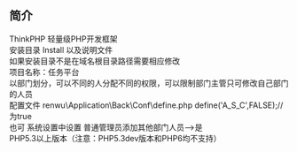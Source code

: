 ﻿## 简介<br/>
ThinkPHP 轻量级PHP开发框架 <br/>
安装目录 Install 以及说明文件<br/>
如果安装目录不是在域名根目录路径需要相应修改<br/>
项目名称：任务平台<br/>
以部门划分，可以不同的人分配不同的权限，可以限制部门主管只可修改自己部门的人员<br/>
配置文件 renwu\Application\Back\Conf\define.php   define('A_S_C',FALSE);//为true<br/>
也可 系统设置中设置 普通管理员添加其他部门人员-->是<br/>
PHP5.3以上版本（注意：PHP5.3dev版本和PHP6均不支持）<br/>
